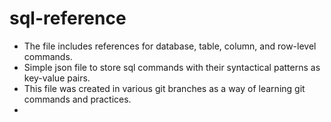 # sql-reference
- The file includes references for database, table, column, and row-level commands.
- Simple json file to store sql commands with their syntactical patterns as key-value pairs.
- This file was created in various git branches as a way of learning git commands and practices.
- 
